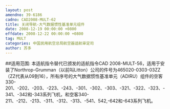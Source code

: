 ```yaml
---
layout: post
amendno: 39-6186
cadno: CAD2008-MULT-62
title: 关闭导航-大气数据惯性基准单元组件
date: 2008-12-19 00:00:00 +0800
effdate: 2008-12-22 00:00:00 +0800
tag: MULT
categories: 中国民用航空总局航空器适航审定司
author: 苏多
---
```


##适用范围:
本适航指令替代已颁发的适航指令CAD 2008-MULT-56，适用于安装了Northrop-Grumman（以前叫Litton）公司的件号为465020-0303-03ZZ（ZZ代表从09到16），所有序号的大气数据惯性基准单元（ADIRU）组件的空客330-201、-202、-203、-223、-243、-301、-302、-303、-321、-322、-323、-341、-342和-343系列飞机，和空客340-211、-212、-213、-311、-312、-313、-541、542,-642和-643系列飞机。

